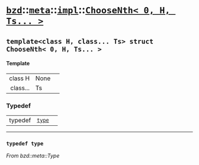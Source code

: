 # [`bzd`](../../../../index.md)::[`meta`](../../../index.md)::[`impl`](../../index.md)::[`ChooseNth< 0, H, Ts... >`](../index.md)

## `template<class H, class... Ts> struct ChooseNth< 0, H, Ts... >`

#### Template
||||
|---:|:---|:---|
|class H|None||
|class...|Ts||
### Typedef
||||
|---:|:---|:---|
|typedef|[`type`](./index.md)||
------
### `typedef type`
*From bzd::meta::Type*


